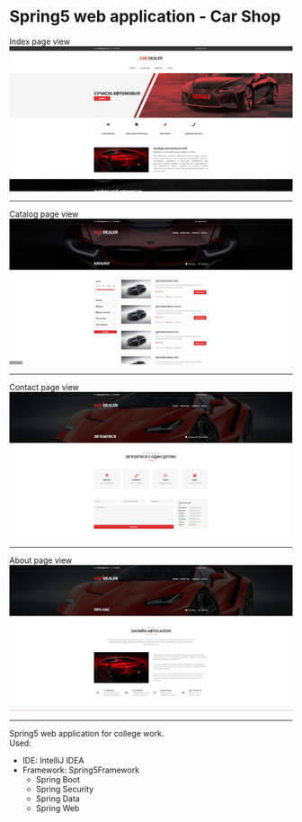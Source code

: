 # Spring5 web application - Car Shop

Index page view<br>
<img src="carshop-web/src/main/resources/git/index-image.png">
<hr>

Catalog page view<br>
<img src="carshop-web/src/main/resources/git/catalog-image.png">
<hr>

Contact page view<br>
<img src="carshop-web/src/main/resources/git/contact-image.png">
<hr>

About page view<br>
<img src="carshop-web/src/main/resources/git/about-image.png">
<hr>

Spring5 web application for college work.<br>
Used:
<ul>
<li>IDE: IntelliJ IDEA</li>
<li>Framework: Spring5Framework
<ul>
<li>Spring Boot</li>
<li>Spring Security</li>
<li>Spring Data</li>
<li>Spring Web</li>
</ul>
</li>
</ul>